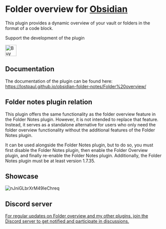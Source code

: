 # Folder overview for [Obsidian](https://obsidian.md/)

This plugin provides a dynamic overview of your vault or folders in the format of a code block.

Support the development of the plugin

<a href='https://ko-fi.com/D1D1GHGSI' target='_blank'><img height='36' style='border:0px;height:36px;' src='https://storage.ko-fi.com/cdn/kofi2.png?v=3' border='0' alt='Buy Me a Coffee at ko-fi.com' /></a>

## Documentation
The documentation of the plugin can be found here: https://lostpaul.github.io/obsidian-folder-notes/Folder%20overview/

## Folder notes plugin relation
This plugin offers the same functionality as the folder overview feature in the Folder Notes plugin. However, it is not intended to replace that feature. Instead, it serves as a standalone alternative for users who only need the folder overview functionality without the additional features of the Folder Notes plugin.

It can be used alongside the Folder Notes plugin, but to do so, you must first disable the Folder Notes plugin, then enable the Folder Overview plugin, and finally re-enable the Folder Notes plugin. Additionally, the Folder Notes plugin must be at least version 1.7.35.

## Showcase
![nJniGLbrXrM49IeChreq](https://github.com/user-attachments/assets/f86b9f92-8a72-41b6-8936-266527b94971)

## Discord server
[For regular updates on Folder overview and my other plugins, join the Discord server to get notified and participate in discussions.](https://discord.gg/4UQEDfQmuH)
